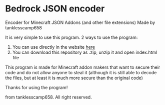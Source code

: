 # Bedrock JSON encoder
Encoder for Minecraft JSON Addons (and other file extensions)
Made by tanklesscamp658

It is very simple to use this program. 2 ways to use the program:
1. You can use directly in the website [here](https://tanklesscamp658.github.io/Bedrock-Json-encoder/)
2. You can download this repository as .zip, unzip it and open index.html file

This program is made for Minecraft addon makers that want to secure their code and do not allow anyone to steal it (although it is still able to decode the files, but at least it is much more secure than the original code)

Thanks for using the program!

from tanklesscamp658. All right reserved.
